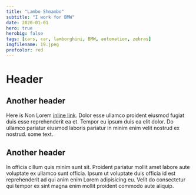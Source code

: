 ```yaml
---
title: "Lambo Shmambo"
subtitle: "I work for BMW"
date: 2020-01-01
hero: true
herobig: false
tags: [cars, car, lamborghini, BMW, automation, zebras]
imgfilename: 19.jpeg
prefcolor: red
---
```

# Header
## Another header
Here is Non Lorem [inline link](google.com). Dolor esse ullamco proident eiusmod fugiat duis esse reprehenderit ea et. Tempor eu ipsum duis ea elit dolor. Do ullamco pariatur eiusmod laboris pariatur in minim enim velit nostrud ex nostrud. some text.

## Another header
In officia cillum quis minim sunt sit. Proident pariatur mollit amet labore aute voluptate ex ullamco sunt officia. Ipsum ut voluptate duis officia id est reprehenderit ad qui anim enim Lorem adipisicing eu. Velit do consectetur qui tempor ex sint magna enim mollit proident commodo aute aliquip.
